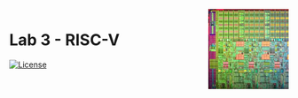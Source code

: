<img src="https://raw.githubusercontent.com/cc3-ug/logo/master/cc3.jpg" width="145px" align="right" />

# Lab 3 - RISC-V

[![License](https://img.shields.io/github/license/cc3-ug/lab03-riscv)](https://github.com/cc3-ug/lab03-riscv/blob/master/LICENSE)
